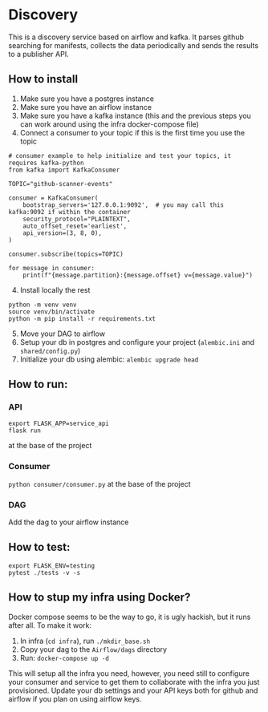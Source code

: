 # Discovery

This is a discovery service based on airflow and kafka. It parses github searching for manifests, collects the data periodically and sends the results to a publisher API.

## How to install
1. Make sure you have a postgres instance
2. Make sure you have an airflow instance
3. Make sure you have a kafka instance (this and the previous steps you can work around using the infra docker-compose file)
4. Connect a consumer to your topic if this is the first time you use the topic

```
# consumer example to help initialize and test your topics, it requires kafka-python
from kafka import KafkaConsumer

TOPIC="github-scanner-events"

consumer = KafkaConsumer(
    bootstrap_servers='127.0.0.1:9092',  # you may call this kafka:9092 if within the container
    security_protocol="PLAINTEXT",
    auto_offset_reset='earliest',
    api_version=(3, 8, 0),
)

consumer.subscribe(topics=TOPIC)

for message in consumer:
    print(f"{message.partition}:{message.offset} v={message.value}")
```

4. Install locally the rest

```
python -m venv venv
source venv/bin/activate
python -m pip install -r requirements.txt
```

5. Move your DAG to airflow
6. Setup your db in postgres and configure your project (`alembic.ini` and `shared/config.py`)
7. Initialize your db using alembic: `alembic upgrade head`

## How to run:

### API
```
export FLASK_APP=service_api
flask run
```
at the base of the project

### Consumer
`python consumer/consumer.py` at the base of the project

### DAG
Add the dag to your airflow instance


## How to test:

```
export FLASK_ENV=testing
pytest ./tests -v -s
```


## How to stup my infra using Docker?

Docker compose seems to be the way to go, it is ugly hackish, but it runs after all. To make it work:

1. In infra (`cd infra`), run `./mkdir_base.sh`
2. Copy your dag to the `Airflow/dags` directory
3. Run: `docker-compose up -d`

This will setup all the infra you need, however, you need still to configure your consumer and service to get them to collaborate with the infra you just provisioned. Update your db settings and your API keys both for github and airflow if you plan on using airflow keys.

